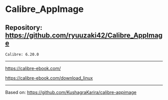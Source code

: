 
# Calibre_AppImage

## Repository: https://github.com/ryuuzaki42/Calibre_AppImage
    Calibre: 6.20.0

---
https://calibre-ebook.com/

https://calibre-ebook.com/download_linux

---
Based on: https://github.com/KushagraKarira/calibre-appimage
